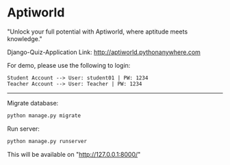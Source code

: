 # Aptiworld
"Unlock your full potential with Aptiworld, where aptitude meets knowledge."

Django-Quiz-Application
Link: http://aptiworld.pythonanywhere.com

For demo, please use the following to login: 
```
Student Account --> User: student01 | PW: 1234
Teacher Account --> User: Teacher | PW: 1234
```
------------------------------------------------------

Migrate database:

```bash
python manage.py migrate
```

Run server:

```bash
python manage.py runserver
```

This will be available on "http://127.0.0.1:8000/"


